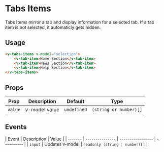 # Tabs Items

Tabs Items mirror a tab and display information for a selected tab. If a tab item is not selected, it automaticly gets
hidden.

## Usage

```html
<v-tabs-items v-model="selection">
	<v-tab-item>Home Section</v-tab-item>
	<v-tab-item>News Section</v-tab-item>
	<v-tab-item>Help Section</v-tab-item>
</v-tabs-items>
```

## Props

| Prop    | Description   | Default     | Type                   |
| ------- | ------------- | ----------- | ---------------------- |
| `value` | v-model value | `undefined` | `(string or number)[]` |

## Events

| Event   | Description     | Value             |
| ------- | --------------- | ----------------- | ---------- |
| `input` | Updates v-model | `readonly (string | number)[]` |
